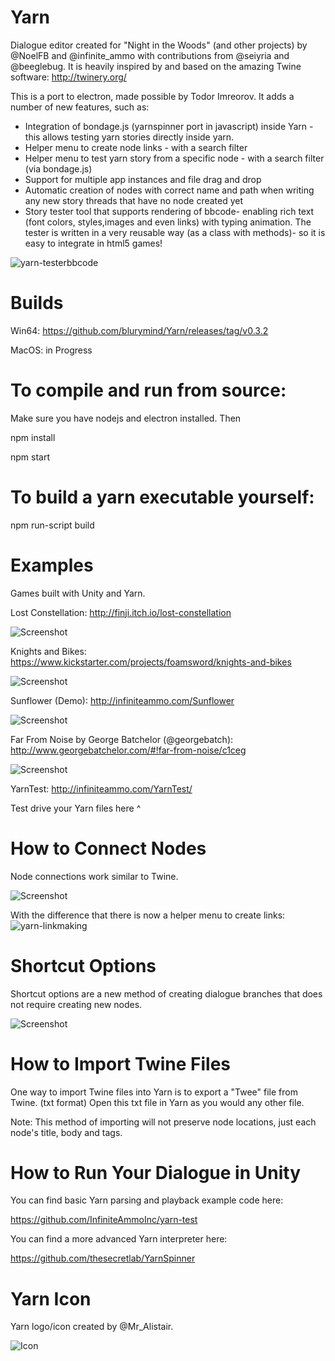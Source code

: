 # Yarn

Dialogue editor created for "Night in the Woods" (and other projects) by @NoelFB and @infinite_ammo with contributions from @seiyria and @beeglebug. It is heavily inspired by and based on the amazing Twine software: http://twinery.org/

This is a port to electron, made possible by Todor Imreorov. It adds a number of new features, such as:
- Integration of bondage.js (yarnspinner port in javascript) inside Yarn - this allows testing yarn stories directly inside yarn.
- Helper menu to create node links - with a search filter
- Helper menu to test yarn story from a specific node - with a search filter (via bondage.js)
- Support for multiple app instances and file drag and drop
- Automatic creation of nodes with correct name and path when writing any new story threads that have no node created yet
- Story tester tool that supports rendering of bbcode- enabling rich text (font colors, styles,images and even links) with typing animation. The tester is written in a very reusable way (as a class with methods)- so it is easy to integrate in html5 games!

![yarn-testerbbcode](https://user-images.githubusercontent.com/6495061/41685950-2b8b3580-74da-11e8-89ea-c7d23dea19da.gif)

# Builds

Win64: https://github.com/blurymind/Yarn/releases/tag/v0.3.2

MacOS: in Progress

# To compile and run from source:
Make sure you have nodejs and electron installed. Then

npm install

npm start

# To build a yarn executable yourself:
npm run-script build

# Examples

Games built with Unity and Yarn.

Lost Constellation: http://finji.itch.io/lost-constellation

![Screenshot](http://infiniteammo.com/Yarn/lost-constellation.jpg)

Knights and Bikes: https://www.kickstarter.com/projects/foamsword/knights-and-bikes

![Screenshot](http://infiniteammo.com/Yarn/knights-and-bikes.jpg)

Sunflower (Demo): http://infiniteammo.com/Sunflower

![Screenshot](http://infiniteammo.com/Yarn/sunflower.jpg)

Far From Noise by George Batchelor (@georgebatch): http://www.georgebatchelor.com/#!far-from-noise/c1ceg

![Screenshot](http://infiniteammo.com/Yarn/far-from-noise.png)

YarnTest: http://infiniteammo.com/YarnTest/

Test drive your Yarn files here ^

# How to Connect Nodes

Node connections work similar to Twine.

![Screenshot](http://infiniteammo.com/Yarn/node-connections.jpg)

With the difference that there is now a helper menu to create links:
![yarn-linkmaking](https://user-images.githubusercontent.com/6495061/41685764-7bf48d1a-74d9-11e8-89bc-b7bae39470f6.gif)

# Shortcut Options

Shortcut options are a new method of creating dialogue branches that does not require creating new nodes.

![Screenshot](http://infiniteammo.com/Yarn/shortcut-options.jpg)

# How to Import Twine Files

One way to import Twine files into Yarn is to export a "Twee" file from Twine. (txt format) Open this txt file in Yarn as you would any other file.

Note: This method of importing will not preserve node locations, just each node's title, body and tags.

# How to Run Your Dialogue in Unity

You can find basic Yarn parsing and playback example code here:

https://github.com/InfiniteAmmoInc/yarn-test

You can find a more advanced Yarn interpreter here: 

https://github.com/thesecretlab/YarnSpinner

# Yarn Icon

Yarn logo/icon created by @Mr_Alistair.

![Icon](http://infiniteammo.com/Yarn/yarn-icon.png)
